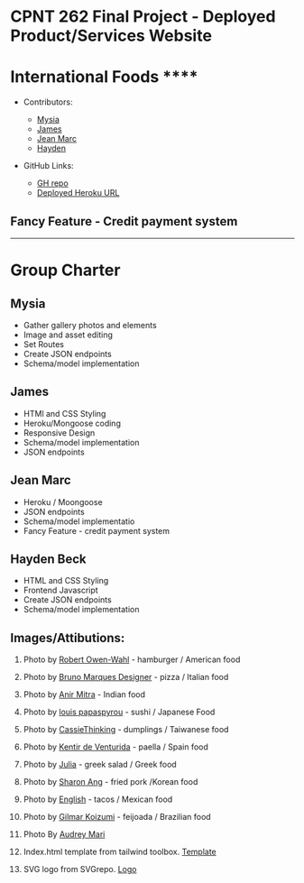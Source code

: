 # CPNT 262 Final Project - Deployed Product/Services Website
# International Foods ****

- Contributors:
  - [Mysia](https://github.com/Mysia14)
  - [James](https://github.com/Archangel767)
  - [Jean Marc](https://github.com/QDetectiveP)
  - [Hayden](https://github.com/Haydenbeck-22)
  
- GitHub Links:
  - [GH repo](https://github.com/Archangel767/cpnt262-final)
  - [Deployed Heroku URL](https://cpnt262-final-intfood.herokuapp.com/)

## Fancy Feature - Credit payment system



---

# Group Charter

## Mysia
- Gather gallery photos and elements
- Image and asset editing
- Set Routes
- Create JSON endpoints
- Schema/model implementation

## James

- HTMl and CSS Styling
- Heroku/Mongoose coding
- Responsive Design
- Schema/model implementation
- JSON endpoints

## Jean Marc
- Heroku / Moongoose
- JSON endpoints
- Schema/model implementatio
- Fancy Feature - credit payment system

## Hayden Beck
- HTML and CSS Styling
- Frontend Javascript
- Create JSON endpoints
- Schema/model implementation



## Images/Attibutions:
1. Photo by [Robert Owen-Wahl](https://pixabay.com/photos/hamburger-burger-barbeque-bbq-beef-1238246/) - hamburger / American food

2. Photo by [Bruno Marques Designer](https://pixabay.com/photos/pizza-italian-pasta-food-cheese-5179939/) - pizza / Italian food

3. Photo by [Anir Mitra](https://pixabay.com/photos/india-food-indian-meal-2731817/) - Indian food

4. Photo by [louis papaspyrou](https://pixabay.com/photos/tuna-salmon-japan-seafood-fish-1957234/) - sushi / Japanese Food

5. Photo by [CassieThinking](https://pixabay.com/photos/dumpling-taiwan-tasty-2392893/) - dumplings / Taiwanese food

6. Photo by [Kentir de Venturida](https://pixabay.com/photos/seafood-paella-paella-seafood-spain-6280045/) - paella / Spain food

7. Photo by [Julia](https://pixabay.com/photos/food-plate-greek-salad-caprese-3337621/) - greek salad / Greek food

8. Photo by [Sharon Ang](https://pixabay.com/photos/pork-meat-fried-korean-food-dinner-1582916/) - fried pork /Korean food 

9. Photo by  [English](https://pixabay.com/photos/nachos-chips-food-mexican-plate-4454941/) - tacos / Mexican food

10. Photo by  [Gilmar Koizumi](https://pixabay.com/photos/bean-stew-black-beans-beans-bacon-5181831/) - feijoada / Brazilian food
    
11. Photo By [Audrey Mari](https://unsplash.com/photos/HvhinFxq4_s)
    
12. Index.html template from tailwind toolbox. [Template](https://www.tailwindtoolbox.com/templates/nordic-store)

13. SVG logo from SVGrepo. [Logo](https://www.svgrepo.com/svg/310867/food)
    
